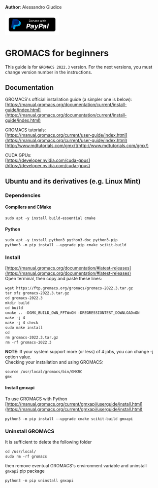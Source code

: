 **Author**: Alessandro Giudice  

<a href="https://www.paypal.com/donate/?hosted_button_id=WWSJK522GMUVC">
<img alt="" src="https://raw.githubusercontent.com/agds93/GROMACS_for_beginners/main/img/Paypal.png" width="175" height="auto">
</a>

# GROMACS for beginners
This guide is for `GROMACS 2022.3` version. For the next versions, you must change version number in the instructions.  

## Documentation
GROMACS's official installation guide (a simpler one is below):  
[https://manual.gromacs.org/documentation/current/install-guide/index.html](https://manual.gromacs.org/documentation/current/install-guide/index.html)  

GROMACS tutorials:  
[https://manual.gromacs.org/current/user-guide/index.html](https://manual.gromacs.org/current/user-guide/index.html)  
[http://www.mdtutorials.com/gmx/](http://www.mdtutorials.com/gmx/)  

CUDA GPUs:  
[https://developer.nvidia.com/cuda-gpus](https://developer.nvidia.com/cuda-gpus)

## Ubuntu and its derivatives (e.g. Linux Mint)

### Dependencies
#### Compilers and CMake
```
sudo apt -y install build-essential cmake
```
#### Python 
```
sudo apt -y install python3 python3-doc python3-pip
python3 -m pip install --upgrade pip cmake scikit-build
```
### Install 
[https://manual.gromacs.org/documentation/#latest-releases](https://manual.gromacs.org/documentation/#latest-releases)  
Open terminal, then copy and paste these lines:
```
wget https://ftp.gromacs.org/gromacs/gromacs-2022.3.tar.gz
tar xfz gromacs-2022.3.tar.gz
cd gromacs-2022.3
mkdir build
cd build
cmake .. -DGMX_BUILD_OWN_FFTW=ON -DREGRESSIONTEST_DOWNLOAD=ON
make -j 4
make -j 4 check
sudo make install
cd
rm gromacs-2022.3.tar.gz
rm -rf gromacs-2022.3
```
**NOTE**: If your system support more (or less) of 4 jobs, you can change -j option value.  
Checking your installation and using GROMACS:  
```
source /usr/local/gromacs/bin/GMXRC
gmx
```
#### Install gmxapi  
To use GROMACS with Python  
[https://manual.gromacs.org/current/gmxapi/userguide/install.html](https://manual.gromacs.org/current/gmxapi/userguide/install.html)
```
python3 -m pip install --upgrade cmake scikit-build gmxapi
```
### Uninstall GROMACS
It is sufficient to delete the following folder
```
cd /usr/local/
sudo rm -rf gromacs
```
then remove eventual GROMACS's environment variable and uninstall `gmxapi` pip package
```
python3 -m pip uninstall gmxapi
```
